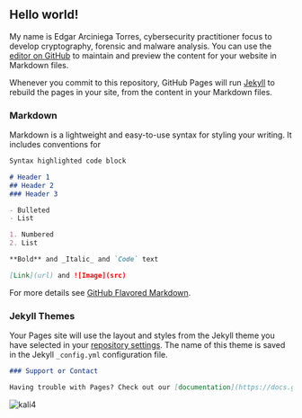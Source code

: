 ## Hello world! 

My name is Edgar Arciniega Torres, cybersecurity practitioner focus to develop cryptography, forensic and malware analysis.
You can use the [editor on GitHub](https://github.com/edgartt/edgartt.github.io/edit/master/index.md) to maintain and preview the content for your website in Markdown files.

Whenever you commit to this repository, GitHub Pages will run [Jekyll](https://jekyllrb.com/) to rebuild the pages in your site, from the content in your Markdown files.

### Markdown

Markdown is a lightweight and easy-to-use syntax for styling your writing. It includes conventions for

```markdown
Syntax highlighted code block

# Header 1
## Header 2
### Header 3

- Bulleted
- List

1. Numbered
2. List

**Bold** and _Italic_ and `Code` text

[Link](url) and ![Image](src)
```

For more details see [GitHub Flavored Markdown](https://guides.github.com/features/mastering-markdown/).

### Jekyll Themes

Your Pages site will use the layout and styles from the Jekyll theme you have selected in your [repository settings](https://github.com/edgartt/edgartt.github.io/settings/pages). The name of this theme is saved in the Jekyll `_config.yml` configuration file.
```markdown
### Support or Contact

Having trouble with Pages? Check out our [documentation](https://docs.github.com/categories/github-pages-basics/) or [contact support](https://support.github.com/contact) and we’ll help you sort it out.
```

![kali4](https://user-images.githubusercontent.com/60557257/115126331-f5561380-9f93-11eb-8201-fc410c08aa67.jpg)
